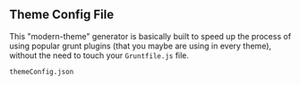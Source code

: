 ## Theme Config File

This "modern-theme" generator is basically built to speed up the process of using
popular grunt plugins (that you maybe are using in every theme),
without the need to touch your `Gruntfile.js` file.

`themeConfig.json`
